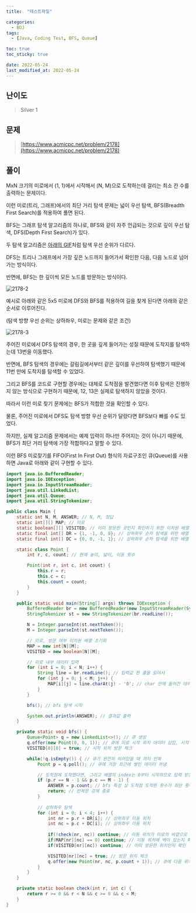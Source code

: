 ```yaml
---
title:  "테스트파일" 

categories:
  - BOJ
tags:
  - [Java, Coding Test, BFS, Queue]

toc: true
toc_sticky: true

date: 2022-05-24
last_modified_at: 2022-05-24
---
```



## 난이도

> Silver 1

## 문제

> [https://www.acmicpc.net/problem/2178](https://www.acmicpc.net/problem/2178)

## 풀이

MxN 크기의 미로에서 (1, 1)에서 시작해서 (N, M)으로 도착하는데 걸리는 최소 칸 수를 출력하는 문제이다.

이런 미로(트리, 그래프)에서의 최단 거리 탐색 문제는 넓이 우선 탐색, BFS(Breadth First Search)를 적용하여 풀면 된다.

BFS는 그래프 탐색 알고리즘의 하나로, BFS와 같이 자주 언급되는 것으로 깊이 우선 탐색, DFS(Depth First Search)가 있다.

두 탐색 알고리즘은 [아래의 GIF](https://namu.wiki/w/%EB%84%88%EB%B9%84%20%EC%9A%B0%EC%84%A0%20%ED%83%90%EC%83%89)처럼 탐색 우선 순위가 다르다.

DFS는 트리나 그래프에서 가장 깊은 노드까지 들어가서 확인한 다음, 다음 노드로 넘어가는 방식이다.

반면에, BFS는 한 깊이씩 모든 노드를 방문하는 방식이다.

![2178-2](https://user-images.githubusercontent.com/14340685/170232380-546921d0-ba15-45ed-9caa-23b8da996fc2.png)

예시로 아래와 같은 5x5 미로에 DFS와 BFS를 적용하여 길을 찾게 된다면 아래와 같은 순서로 이루어진다.

(탐색 방향 우선 순위는 상하좌우, 미로는 문제와 같은 조건)

![2178-3](https://user-images.githubusercontent.com/14340685/170232381-d8775426-4f90-4a9c-8f12-6e873abc245f.png)

주어진 미로에서 DFS 탐색의 경우, 한 곳을 깊게 들어가는 성질 때문에 도착지를 탐색하는데 13번을 이동했다.

반면에, BFS 탐색의 경우에는 갈림길에서부터 같은 깊이를 우선하여 탐색했기 때문에 11번 만에 도착지를 탐색할 수 있었다.

그리고 BFS를 코드로 구현할 경우에는 대체로 도착점을 발견했다면 이후 탐색은 진행하지 않는 방식으로 구현하기 때문에, 12, 13은 실제로 탐색하지 않았을 것이다.

따라서 이런 미로 찾기 문제에는 BFS가 적합한 것을 확인할 수 있다.

물론, 주어진 미로에서 DFS도 탐색 방향 우선 순위가 달랐다면 BFS보다 빠를 수도 있었다.

하지만, 실제 알고리즘 문제에서는 예제 입력이 하나만 주어지는 것이 아니기 때문에, BFS가 최단 거리 탐색에 가장 적합하다고 말할 수 있다.

이런 BFS 미로찾기를 FIFO(First In First Out) 형식의 자료구조인 큐(Queue)를 사용하면 Java로 아래와 같이 구현할 수 있다.

```java
import java.io.BufferedReader;
import java.io.IOException;
import java.io.InputStreamReader;
import java.util.LinkedList;
import java.util.Queue;
import java.util.StringTokenizer;

public class Main {
    static int N, M, ANSWER; // N, M, 정답
    static int[][] MAP; // 미로
    static boolean[][] VISITED; // 이미 방문한 곳인지 확인하기 위한 이차원 배열
    static final int[] DR = {1, -1, 0, 0}; // 상하좌우 순차 탐색을 위한 배열
    static final int[] DC = {0, 0, -1, 1}; // 상하좌우 순차 탐색을 위한 배열

    static class Point {
        int r, c, count; // 현재 높이, 넓이, 이동 횟수

        Point(int r, int c, int count) {
            this.r = r;
            this.c = c;
            this.count = count;
        }
    }

    public static void main(String[] args) throws IOException {
        BufferedReader br = new BufferedReader(new InputStreamReader(System.in));
        StringTokenizer st = new StringTokenizer(br.readLine());

        N = Integer.parseInt(st.nextToken());
        M = Integer.parseInt(st.nextToken());

        // 미로, 방문 여부 이차원 배열 초기화
        MAP = new int[N][M];
        VISITED = new boolean[N][M];

        // 미로 내부 데이터 입력
        for (int i = 0; i < N; i++) {
            String line = br.readLine(); // 입력값 한 줄을 읽어서
            for (int j = 0; j < M; j++) {
                MAP[i][j] = line.charAt(j) - '0'; // char 안에 들어간 데이터가 숫자일 때, - '0'을 해주면 int 형으로 변환 가능(아스키 코드)
            }
        }

        bfs(); // bfs 탐색 시작

        System.out.println(ANSWER); // 결과값 출력
    }

    private static void bfs() {
        Queue<Point> q = new LinkedList<>(); // 큐 생성
        q.offer(new Point(0, 0, 1)); // 큐에 미로 시작 위치 데이터 삽입, 시작 위치도 칸을 세어야 하므로 count는 1부터 시작
        VISITED[0][0] = true; // 시작 위치 방문 체크

        while(!q.isEmpty()) { // 큐가 완전히 비어있을 때 까지 반복
            Point p = q.poll(); // 큐에 가장 최근에 쌓인 데이터 꺼냄

            // 도착점에 도착했다면, 그리고 배열의 index는 0부터 시작하므로 입력 받은 크기의 -1을 해줘야 함
            if (p.r == N - 1 && p.c == M - 1) {
                ANSWER = p.count; // bfs 특성 상 도착점 도착한 횟수가 최단 횟수
                return; // 반복문 강제 종료
            }
						
          	// 상하좌우 탐색
            for (int i = 0; i < 4; i++) {
                int nr = p.r + DR[i]; // 상하좌우 이동 위치
                int nc = p.c + DC[i]; // 상하좌우 이동 위치
              
                if(!check(nr, nc)) continue; // 이동 위치가 미로의 바깥으로 벗어났는지 확인
                if(MAP[nr][nc] == 0) continue; // 이동 위치에 벽이 있는지 확인
                if(VISITED[nr][nc]) continue; // 이미 방문한 위치인지 확인

                VISITED[nr][nc] = true; // 방문 위치 체크
                q.offer(new Point(nr, nc, p.count + 1)); // 큐에 다음 위치 및 이동 횟수 쌓기
            }
        }
    }

    private static boolean check(int r, int c) {
        return r >= 0 && r < N && c >= 0 && c < M;
    }
}
```

